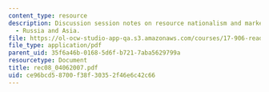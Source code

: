 ```yaml
---
content_type: resource
description: Discussion session notes on resource nationalism and market power (IV)
  - Russia and Asia.
file: https://ol-ocw-studio-app-qa.s3.amazonaws.com/courses/17-906-reading-seminar-in-social-science-the-geopolitics-and-geoeconomics-of-global-energy-spring-2007/ce96bcd58700f38f30352f46e6c42c66_rec08_04062007.pdf
file_type: application/pdf
parent_uid: 35f6a46b-0168-5d6f-b721-7aba5629799a
resourcetype: Document
title: rec08_04062007.pdf
uid: ce96bcd5-8700-f38f-3035-2f46e6c42c66
---
```

